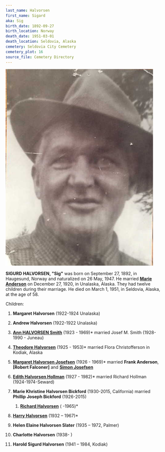 ```yaml
---
last_name: Halvorsen
first_name: Sigard
aka: Sig
birth_date: 1892-09-27
birth_location: Norway
death_date: 1951-03-01
death_location: Seldovia, Alaska
cemetery: Seldovia City Cemetery
cemetery_plot: 16
source_file: Cemetery Directory
---
```

![](../assets/images/Sigurd%20Halversen%20family/media/image1.jpeg)

**SIGURD HALVORSEN, "Sig"** was born on September 27, 1892, in Haugesund,
Norway and naturalized on 26 May, 1947. He married [**Marie Anderson**](./Anderson_Marie.md) on
December 27, 1920, in Unalaska, Alaska. They had twelve children during
their marriage. He died on March 1, 1951, in Seldovia, Alaska, at the
age of 58.

Children:

1.  **Margaret Halvorsen** (1922-1924 Unalaska)

2.  **Andrew Halvorsen** (1922-1922 Unalaska)

3.  [**Ann HALVORSEN Smith**](./Smith_Ann_Halvorsen.md) (1923 - 1969)\* married Josef M. Smith
    (1928-1990 - Juneau)

4.  [**Theodore Halvorsen**](./Halvorsen_Theodore.md) (1925 - 1953)\* married Flora Christofferson
    in Kodiak, Alaska

5.  [**Margaret Halvorsen Josefsen**](./Josefsen_Margaret_Halvorsen.md) (1926 - 1969)\* married **Frank
    Anderson**, **\[Robert Falconer\]** and [**Simon Josefsen**](./Josefsen_Simon_F.md)

6.  [**Edith Halvorsen Hollman**](./Hollman_Edith_Halvorsen.md) (1927 - 1982)\* married Richard Hollman
    (1924-1974-Seward)

7.  **Marie Khristine Halvorsen Bickford** (1930-2015, California)
    married **Phillip Joseph Bickford** (1926-2015)
    
    1.  [**Richard Halvorsen**](./Halvorsen_Richard.md) ( -1965)\*

8.  [**Harry Halvorsen**](./Halvorsen_Harry.md) (1932 – 1967)\*

9.  **Helen Elaine Halvorsen Slater** (1935 – 1972, Palmer)

10. **Charlotte Halvorsen** (1938- )

11. **Harold Sigurd Halvorsen** (1941 – 1984, Kodiak)


